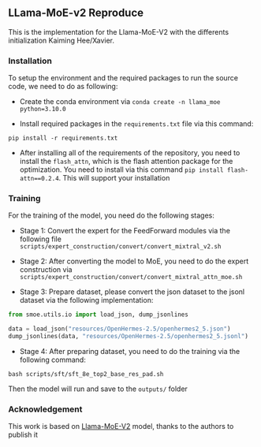 ## LLama-MoE-v2 Reproduce

This is the implementation for the Llama-MoE-V2 with the differents  initialization Kaiming Hee/Xavier.

### Installation

To setup the environment and the required packages to run the source code, we need to do as following:

- Create the conda environment via ```conda create -n llama_moe python=3.10.0```

- Install required packages in the ```requirements.txt``` file via this command:

```
pip install -r requirements.txt
```

- After installing all of the requirements of the repository, you need to install the ```flash_attn```, which is the flash attention package for the optimization. You need to install via this command ```pip install flash-attn==0.2.4```. This will support your installation

### Training

For the training of the model, you need do the following stages:

- Stage 1: Convert the expert for the FeedForward modules via the following file ```scripts/expert_construction/convert/convert_mixtral_v2.sh```

- Stage 2: After converting the model to MoE, you need to do the expert construction via ```scripts/expert_construction/convert/convert_mixtral_attn_moe.sh```

- Stage 3: Prepare dataset, please convert the json dataset to the jsonl dataset via the following implementation:

``` python
from smoe.utils.io import load_json, dump_jsonlines

data = load_json("resources/OpenHermes-2.5/openhermes2_5.json")
dump_jsonlines(data, "resources/OpenHermes-2.5/openhermes2_5.jsonl")
```

- Stage 4: After preparing dataset, you need to do the training via the following command:

```
bash scripts/sft/sft_8e_top2_base_res_pad.sh
```

Then the model will run and save to the ```outputs/``` folder


### Acknowledgement

This work is based on [Llama-MoE-V2](https://github.com/OpenSparseLLMs/LLaMA-MoE-v2/tree/main) model, thanks to the authors to publish it
